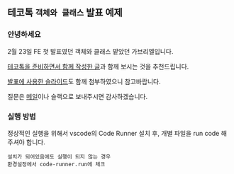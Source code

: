 ## 테코톡 `객체와 클래스` 발표 예제

### 안녕하세요

2월 23일 FE 첫 발표였던 객체와 클래스 맡았던 가브리엘입니다.

[테코톡을 준비하면서 함께 작성한 글](https://leirbag.tistory.com/130)과 함께 보시는 것을 추천드립니다.

[발표에 사용한 슬라이드](https://github.com/gabrielyoon7/javascript-for-tecotalk/blob/master/google-slides.pdf)도 함께 첨부하였으니 참고바랍니다.

질문은 [메일](mailto:gabrielyoon7@gmail.com)이나 슬랙으로 보내주시면 감사하겠습니다.

### 실행 방법

정상적인 실행을 위해서 vscode의 Code Runner 설치 후, 개별 파일을 run code 해주셔야 합니다.

```
설치가 되어있음에도 실행이 되지 않는 경우
환경설정에서 code-runner.run에 체크
```
